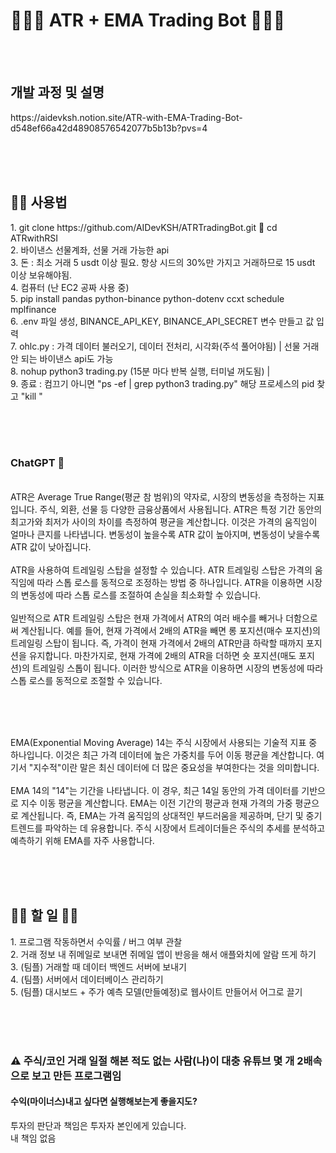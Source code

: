 <h1>🤑🤖🔥 ATR + EMA Trading Bot 🤑🤖🔥</h1>

<br/><br/>

<h2>개발 과정 및 설명</h2>
https://aidevksh.notion.site/ATR-with-EMA-Trading-Bot-d548ef66a42d48908576542077b5b13b?pvs=4 <br/>

<br/><br/><br/>

<h2>🧑‍💻 사용법</h2>
1. git clone https://github.com/AIDevKSH/ATRTradingBot.git 🙂 cd ATRwithRSI <br/>
2. 바이낸스 선물계좌, 선물 거래 가능한 api <br/>
3. 돈 : 최소 거래 5 usdt 이상 필요. 항상 시드의 30%만 가지고 거래하므로 15 usdt 이상 보유해야됨.<br/>
4. 컴퓨터 (난 EC2 공짜 사용 중) <br/>
5. pip install pandas python-binance python-dotenv ccxt schedule mplfinance <br/>
6. .env 파일 생성, BINANCE_API_KEY, BINANCE_API_SECRET 변수 만들고 값 입력 <br/>
7. ohlc.py : 가격 데이터 불러오기, 데이터 전처리, 시각화(주석 풀어야됨) | 선물 거래 안 되는 바이낸스 api도 가능 <br/>
8. nohup python3 trading.py (15분 마다 반복 실행, 터미널 꺼도됨) |  <br/>
9. 종료 : 컴끄기 아니면 "ps -ef | grep python3 trading.py" 해당 프로세스의 pid 찾고 "kill <pid number>" <br/>

<br/><br/><br/>

<h3>ChatGPT 🤖</h3>

<br/>
ATR은 Average True Range(평균 참 범위)의 약자로, 시장의 변동성을 측정하는 지표입니다. 주식, 외환, 선물 등 다양한 금융상품에서 사용됩니다. ATR은 특정 기간 동안의 최고가와 최저가 사이의 차이를 측정하여 평균을 계산합니다. 이것은 가격의 움직임이 얼마나 큰지를 나타냅니다. 변동성이 높을수록 ATR 값이 높아지며, 변동성이 낮을수록 ATR 값이 낮아집니다.<br/>
<br/>
ATR을 사용하여 트레일링 스탑을 설정할 수 있습니다. ATR 트레일링 스탑은 가격의 움직임에 따라 스톱 로스를 동적으로 조정하는 방법 중 하나입니다. ATR을 이용하면 시장의 변동성에 따라 스톱 로스를 조절하여 손실을 최소화할 수 있습니다.<br/>
<br/>
일반적으로 ATR 트레일링 스탑은 현재 가격에서 ATR의 여러 배수를 빼거나 더함으로써 계산됩니다. 예를 들어, 현재 가격에서 2배의 ATR을 빼면 롱 포지션(매수 포지션)의 트레일링 스탑이 됩니다. 즉, 가격이 현재 가격에서 2배의 ATR만큼 하락할 때까지 포지션을 유지합니다. 마찬가지로, 현재 가격에 2배의 ATR을 더하면 숏 포지션(매도 포지션)의 트레일링 스톱이 됩니다. 이러한 방식으로 ATR을 이용하면 시장의 변동성에 따라 스톱 로스를 동적으로 조절할 수 있습니다.<br/>

<br/><br/><br/>

EMA(Exponential Moving Average) 14는 주식 시장에서 사용되는 기술적 지표 중 하나입니다. 이것은 최근 가격 데이터에 높은 가중치를 두어 이동 평균을 계산합니다. 여기서 "지수적"이란 말은 최신 데이터에 더 많은 중요성을 부여한다는 것을 의미합니다.<br/>
<br/>
EMA 14의 "14"는 기간을 나타냅니다. 이 경우, 최근 14일 동안의 가격 데이터를 기반으로 지수 이동 평균을 계산합니다. EMA는 이전 기간의 평균과 현재 가격의 가중 평균으로 계산됩니다. 즉, EMA는 가격 움직임의 상대적인 부드러움을 제공하며, 단기 및 중기 트렌드를 파악하는 데 유용합니다. 주식 시장에서 트레이더들은 주식의 추세를 분석하고 예측하기 위해 EMA를 자주 사용합니다.<br/>

<br/><br/><br/>

<h2>🤦‍♀️ 할 일 🤦‍♂️</h2>
1. 프로그램 작동하면서 수익률 / 버그 여부 관찰 <br/>
2. 거래 정보 내 쥐메일로 보내면 쥐메일 앱이 반응을 해서 애플와치에 알람 뜨게 하기 <br/>
3. (팀플) 거래할 때 데이터 백엔드 서버에 보내기 <br/>
4. (팀플) 서버에서 데이터베이스 관리하기 <br/>
5. (팀플) 대시보드 + 주가 예측 모델(만들예정)로 웹사이트 만들어서 어그로 끌기 <br/>

<br/><br/><br/>

<h3>⚠️ 주식/코인 거래 일절 해본 적도 없는 사람(나)이 대충 유튜브 몇 개 2배속으로 보고 만든 프로그램임</h3>
<h4>수익(마이너스)내고 싶다면 실행해보는게 좋을지도?</h4>
투자의 판단과 책임은 투자자 본인에게 있습니다.<br/>
내 책임 없음